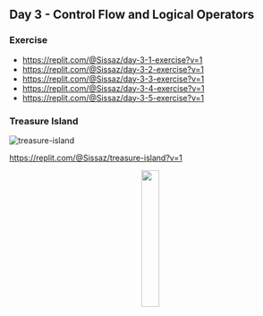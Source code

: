 ## Day 3 - Control Flow and Logical Operators

### Exercise

- https://replit.com/@Sissaz/day-3-1-exercise?v=1
- https://replit.com/@Sissaz/day-3-2-exercise?v=1
- https://replit.com/@Sissaz/day-3-3-exercise?v=1
- https://replit.com/@Sissaz/day-3-4-exercise?v=1
- https://replit.com/@Sissaz/day-3-5-exercise?v=1

### Treasure Island

![treasure-island](treasure-island.gif)

https://replit.com/@Sissaz/treasure-island?v=1

<div align="center">
<a href="https://github.com/Sissaz" > <img width="25%"  src="https://cdn.discordapp.com/attachments/589442956021465142/971192953840222258/Sissasz.png" /></a>
</div>
